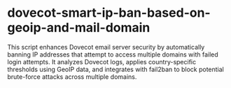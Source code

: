 # dovecot-smart-ip-ban-based-on-geoip-and-mail-domain
This script enhances Dovecot email server security by automatically banning IP addresses that attempt to access multiple domains with failed login attempts. It analyzes Dovecot logs, applies country-specific thresholds using GeoIP data, and integrates with fail2ban to block potential brute-force attacks across multiple domains.
